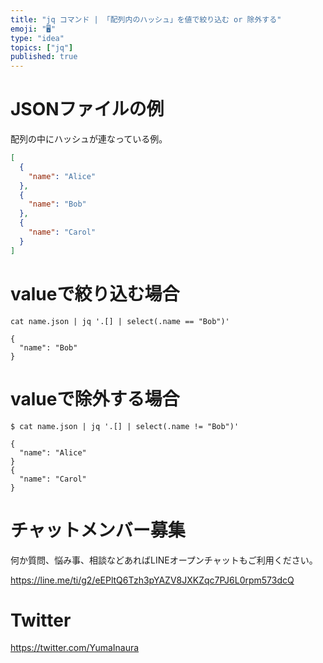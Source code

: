 ```yaml
---
title: "jq コマンド | 「配列内のハッシュ」を値で絞り込む or 除外する"
emoji: "🖥"
type: "idea"
topics: ["jq"]
published: true
---
```


# JSONファイルの例

配列の中にハッシュが連なっている例。

```json
[
  {
    "name": "Alice"
  },
  {
    "name": "Bob"
  },
  {
    "name": "Carol"
  }
]
```

# valueで絞り込む場合

```
cat name.json | jq '.[] | select(.name == "Bob")'

{
  "name": "Bob"
}
```

# valueで除外する場合
 
```
$ cat name.json | jq '.[] | select(.name != "Bob")'

{
  "name": "Alice"
}
{
  "name": "Carol"
}
```









<!-- Update From Qiita API -->

# チャットメンバー募集


何か質問、悩み事、相談などあればLINEオープンチャットもご利用ください。

https://line.me/ti/g2/eEPltQ6Tzh3pYAZV8JXKZqc7PJ6L0rpm573dcQ





# Twitter


https://twitter.com/YumaInaura


<!-- Update From Qiita API -->



